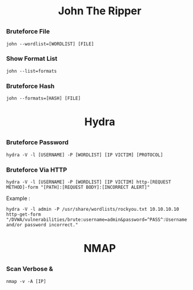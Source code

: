 # <p align=center>John The Ripper</p>

### Bruteforce File
```
john --wordlist=[WORDLIST] [FILE]
```
### Show Format List
```
john --list=formats
```
### Bruteforce Hash
```
john --formats=[HASH] [FILE]
```

# <p align=center>Hydra</p>

### Bruteforce Password
```
hydra -V -l [USERNAME] -P [WORDLIST] [IP VICTIM] [PROTOCOL]
```
### Bruteforce Via HTTP
```
hydra -V -l [USERNAME] -P [WORDLIST] [IP VICTIM] http-[REQUEST METHOD]-form "[PATH]:[REQUEST BODY]:[INCORRECT ALERT]"
```
Example :
```
hydra -V -l admin -P /usr/share/wordlists/rockyou.txt 10.10.10.10 http-get-form "/DVWA/vulnerabilities/brute:username=admin&password=^PASS^:Username and/or password incorrect."
```

# <p align=center>NMAP</p>

### Scan Verbose & 
```
nmap -v -A [IP]  
```
